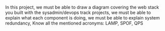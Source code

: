 In this project, we must be able to draw a diagram covering the web stack you built with the sysadmin/devops track projects, we must be able to explain what each component is doing, we must be able to explain system redundancy, Know all the mentioned acronyms: LAMP, SPOF, QPS
